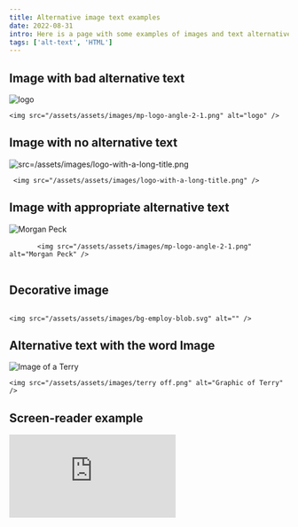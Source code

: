 ```yaml
---
title: Alternative image text examples
date: 2022-08-31
intro: Here is a page with some examples of images and text alternatives to showcase how a screen-reader will read/interpret them.
tags: ['alt-text', 'HTML']
---
```

<div class="example-wrapper">
	<div class="example">
		<h2 tabindex="0">Image with bad alternative text</h2>
		<img tabindex="0" src="/assets/images/mp-logo-angle-2-1.png" alt="logo" />
		<pre><code aria-hidden="true">&lt;img src="/assets/assets/images/mp-logo-angle-2-1.png" alt="logo" /&gt;</code></pre>
	</div>
	<div class="example">
		<h2 tabindex="0">Image with no alternative text</h2>
		<img tabindex="0" src="/assets/images/logo-with-a-long-title.png" alt="src=/assets/images/logo-with-a-long-title.png"/>
		<pre><code aria-hidden="true"> &lt;img src="/assets/assets/images/logo-with-a-long-title.png" /&gt; </code></pre>
	</div>
	<div class="example">
		<h2 tabindex="0">Image with appropriate alternative text</h2>
		<img tabindex="0" src="/assets/images/mp-logo-angle-2-1.png" alt="Morgan Peck" />
		<pre>
      <code aria-hidden="true"
        >&lt;img src="/assets/assets/images/mp-logo-angle-2-1.png" alt="Morgan Peck" /&gt;</code>
    </pre>
	</div>
	<div class="example">
		<h2 tabindex="0">Decorative image</h2>
		<img tabindex="0" src="/assets/images/bg-employ-blob.svg" alt="" aria-hidden="true"/>
		<pre><code aria-hidden="true">&lt;img src="/assets/assets/images/bg-employ-blob.svg" alt="" /&gt;</code></pre>
	</div>
	<div class="example">
		<h2 tabindex="0">Alternative text with the word Image</h2>
		<img tabindex="0" src="/assets/images/terry-oof.png" alt="Image of a Terry" />
		<pre><code aria-hidden="true">&lt;img src="/assets/assets/images/terry off.png" alt="Graphic of Terry" /&gt;</code></pre>
	</div>
</div>

## Screen-reader example
<div class="iframe-wrapper"><iframe src="https://www.youtube.com/embed/n-1e57g7I1o" title="Image alternative text examples with a screen-reader" frameborder="0" allow="accelerometer; autoplay; clipboard-write; encrypted-media; gyroscope; picture-in-picture" allowfullscreen></iframe></div>